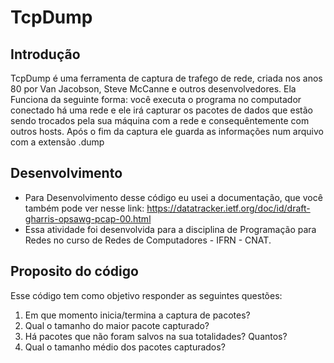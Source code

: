 # TcpDump


## Introdução

TcpDump é uma ferramenta de captura de trafego de rede, criada nos anos 80 por Van Jacobson, Steve McCanne e outros desenvolvedores. Ela Funciona da seguinte forma: você executa o programa no computador conectado há uma rede e ele irá capturar os pacotes de dados que estão sendo trocados pela sua máquina com a rede e consequêntemente com outros hosts. Após o fim da captura ele guarda as informações num arquivo com a extensão .dump

## Desenvolvimento

  - Para Desenvolvimento desse código eu usei a documentação, que você também pode ver nesse link: https://datatracker.ietf.org/doc/id/draft-gharris-opsawg-pcap-00.html
  - Essa atividade foi desenvolvida para a disciplina de Programação para Redes no curso de Redes de Computadores - IFRN - CNAT.

## Proposito do código
Esse código tem como objetivo responder as seguintes questões:
1) Em que momento inicia/termina a captura de pacotes?
2) Qual o tamanho do maior pacote capturado?
3) Há pacotes que não foram salvos na sua totalidades? Quantos?
4) Qual o tamanho médio dos pacotes capturados?



